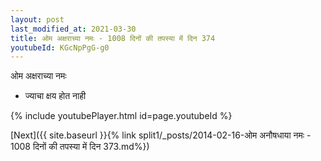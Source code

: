 ```yaml
---
layout: post
last_modified_at: 2021-03-30
title: ओम अक्षराच्या नमः - 1008 दिनों की तपस्या में दिन 374
youtubeId: KGcNpPgG-g0
---
```

 
 
 ओम अक्षराच्या नमः  
 
 -  ज्याचा क्षय होत नाही 
 
  
 
  
 
 
 
 
 
 


{% include youtubePlayer.html id=page.youtubeId %}
 
[Next]({{ site.baseurl }}{% link  split1/_posts/2014-02-16-ओम अनौषधाया नमः - 1008 दिनों की तपस्या में दिन 373.md%})
 
